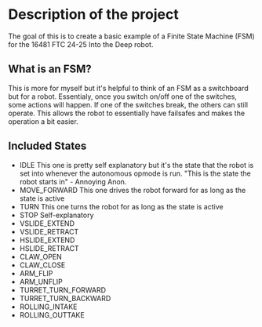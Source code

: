 # Description of the project
The goal of this is to create a basic example of a Finite State Machine (FSM) for the 16481 FTC 24-25 Into the Deep robot.

## What is an FSM?
This is more for myself but it's helpful to think of an FSM as a switchboard but for a robot. Essentialy, once you switch on/off one of the switches, some actions will happen. If one of the switches break, the others can still operate. This allows the robot to essentially have failsafes and makes the operation a bit easier.

## Included States
* IDLE
This one is pretty self explanatory but it's the state that the robot is set into whenever the autonomous opmode is run.
"This is the state the robot starts in" - Annoying Anon.
* MOVE_FORWARD
This one drives the robot forward for as long as the state is active
* TURN
This one turns the robot for as long as the state is active
* STOP
Self-explanatory
* VSLIDE_EXTEND
* VSLIDE_RETRACT
* HSLIDE_EXTEND
* HSLIDE_RETRACT
* CLAW_OPEN
* CLAW_CLOSE
* ARM_FLIP
* ARM_UNFLIP
* TURRET_TURN_FORWARD
* TURRET_TURN_BACKWARD
* ROLLING_INTAKE
* ROLLING_OUTTAKE
